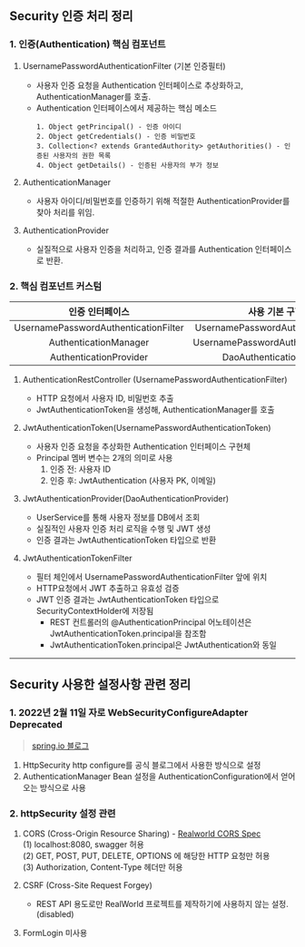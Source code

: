 ## Security 인증 처리 정리 
### 1. 인증(Authentication) 핵심 컴포넌트
1. UsernamePasswordAuthenticationFilter (기본 인증필터)
   * 사용자 인증 요청을 Authentication 인터페이스로 추상화하고, AuthenticationManager를 호출.
   * Authentication 인터페이스에서 제공하는 핵심 메소드
     ```text
     1. Object getPrincipal() - 인증 아이디
     2. Object getCredentials() - 인증 비밀번호
     3. Collection<? extends GrantedAuthority> getAuthorities() - 인증된 사용자의 권한 목록
     4. Object getDetails() - 인증된 사용자의 부가 정보
     ```
2. AuthenticationManager
   * 사용자 아이디/비밀번호를 인증하기 위해 적절한 AuthenticationProvider를 찾아 처리를 위임.  

3. AuthenticationProvider  
   * 실질적으로 사용자 인증을 처리하고, 인증 결과를 Authentication 인터페이스로 반환. 
  
### 2. 핵심 컴포넌트 커스텀
 | 인증 인터페이스 | 사용 기본 구현체 | 커스텀 구현체 |
 | :---: | :---: | :---: |
 | UsernamePasswordAuthenticationFilter | UsernamePasswordAuthenticationFilter | AuthenticationRestController |
 | AuthenticationManager | UsernamePasswordAuthenticationToken | JwtAuthenticationToken |
 | AuthenticationProvider | DaoAuthenticationProvider | JwtAuthenticationProvider |

1. AuthenticationRestController (UsernamePasswordAuthenticationFilter)
    * HTTP 요청에서 사용자 ID, 비밀번호 추출
    * JwtAuthenticationToken을 생성해, AuthenticationManager를 호출
  
2. JwtAuthenticationToken(UsernamePasswordAuthenticationToken)
    * 사용자 인증 요청을 추상화한 Authentication 인터페이스 구현체
    * Principal 멤버 변수는 2개의 의미로 사용
      1. 인증 전: 사용자 ID
      2. 인증 후: JwtAuthentication (사용자 PK, 이메일)
  
3. JwtAuthenticationProvider(DaoAuthenticationProvider)
    * UserService를 통해 사용자 정보를 DB에서 조회
    * 실질적인 사용자 인증 처리 로직을 수행 및 JWT 생성
    * 인증 결과는 JwtAuthenticationToken 타입으로 반환
  
4. JwtAuthenticationTokenFilter
    * 필터 체인에서 UsernamePasswordAuthenticationFilter 앞에 위치
    * HTTP요청에서 JWT 추출하고 유효성 검증
    * JWT 인증 결과는 JwtAuthenticationToken 타입으로 SecurityContextHolder에 저장됨
      * REST 컨트롤러의 @AuthenticationPrincipal 어노테이션은 JwtAuthenticationToken.principal을 참조함
      * JwtAuthenticationToken.principal은 JwtAuthentication와 동일
  

---
## Security 사용한 설정사항 관련 정리

### 1. 2022년 2월 11일 자로 WebSecurityConfigureAdapter Deprecated
> [spring.io 블로그](https://spring.io/blog/2022/02/21/spring-security-without-the-websecurityconfigureradapter)

1) HttpSecurity http configure를 공식 블로그에서 사용한 방식으로 설정
2) AuthenticationManager Bean 설정을 AuthenticationConfiguration에서 얻어오는 방식으로 사용

### 2. httpSecurity 설정 관련

1) CORS (Cross-Origin Resource Sharing) - [Realworld CORS Spec](https://realworld-docs.netlify.app/docs/specs/backend-specs/cors)  
(1) localhost:8080, swagger 허용  
(2) GET, POST, PUT, DELETE, OPTIONS 에 해당한 HTTP 요청만 허용  
(3) Authorization, Content-Type 헤더만 허용
  
2) CSRF (Cross-Site Request Forgey)
   * REST API 용도로만 RealWorld 프로젝트를 제작하기에 사용하지 않는 설정. (disabled)

3) FormLogin 미사용